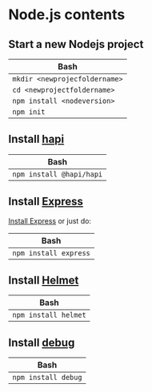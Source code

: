# Node.js contents

## Start a new Nodejs project

| Bash |
| ---- |
| `mkdir <newprojecfoldername>` |
| `cd <newprojectfoldername>` |
| `npm install <nodeversion>` |
| `npm init` |

## Install [hapi](https://hapi.dev/)

| Bash |
| ---- |
| `npm install @hapi/hapi` |

## Install [Express](https://expressjs.com/)

[Install Express](https://expressjs.com/en/starter/installing.html) or just do:

| Bash |
| ---- |
| `npm install express` |

## Install [Helmet](https://helmetjs.github.io/)

| Bash |
| ---- |
| `npm install helmet` |

## Install [debug](https://www.npmjs.com/package/debug)

| Bash |
| ---- |
| `npm install debug` |
